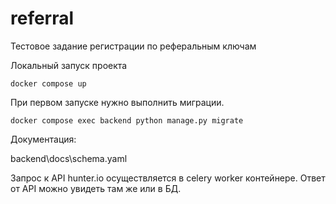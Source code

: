 # referral

Тестовое задание регистрации по реферальным ключам

Локальный запуск проекта


```
docker compose up
```

При первом запуске нужно выполнить миграции.
```
docker compose exec backend python manage.py migrate
```

Документация:


backend\docs\schema.yaml


Запрос к API hunter.io осуществляется в celery worker контейнере.
Ответ от API можно увидеть там же или в БД.